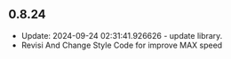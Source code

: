 ## 0.8.24

- Update: 2024-09-24 02:31:41.926626 - update library.
- Revisi And Change Style Code for improve MAX speed 
